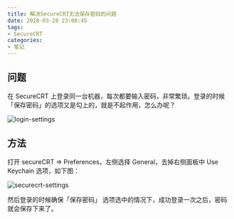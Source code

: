 ```yaml
---
title: 解决SecureCRT无法保存密码的问题
date: 2018-03-28 23:08:45
tags:
- SecureCRT
categories:
- 笔记
---
```


## 问题

在 SecureCRT 上登录同一台机器，每次都要输入密码，非常繁琐。登录的时候「保存密码」的选项又是勾上的，就是不起作用，怎么办呢？

![login-settings](http://o9o8lcfa3.bkt.clouddn.com/securecrt-connect.png)

<!-- more -->

## 方法

打开 secureCRT => Preferences，左侧选择 General，去掉右侧面板中 Use Keychain 选项，如下图：

![securecrt-settings](http://o9o8lcfa3.bkt.clouddn.com/securecrt-settings.png)

然后登录的时候确保「保存密码」 选项选中的情况下，成功登录一次之后，密码就会保存下来了。
